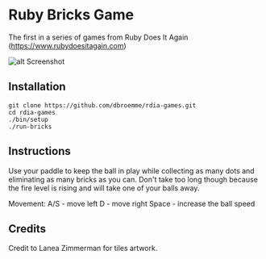 # Ruby Bricks Game

The first in a series of games from Ruby Does It Again (https://www.rubydoesitagain.com)

![alt Screenshot](https://github.com/dbroemme/rdia-games/blob/main/media/BricksScreenshot1.png?raw=true)

## Installation

```
git clone https://github.com/dbroemme/rdia-games.git
cd rdia-games
./bin/setup
./run-bricks
```
## Instructions

Use your paddle to keep the ball in play while collecting as many dots and eliminating
as many bricks as you can. Don't take too long though because the fire level is rising
and will take one of your balls away.

Movement:
A/S   - move left
D     - move right
Space - increase the ball speed

## Credits
Credit to Lanea Zimmerman for tiles artwork.


